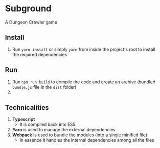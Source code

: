 # Subground

A Dungeon Crawler game

## Install
1. Run `yarn install` or simply `yarn` from inside the project's root to install the required dependencies

## Run
1. Run `npm run build` to compile the code and create an archive (bundled `bundle.js` file in the `dist` folder)
2.  

## Technicalities
1. **Typescript**
    - It is compiled back into ES5
2. **Yarn** is used to manage the external dependencies
3. **Webpack** is used to bundle the modules (into a single minified file)
    - In essence it handles the internal dependencies among all the files